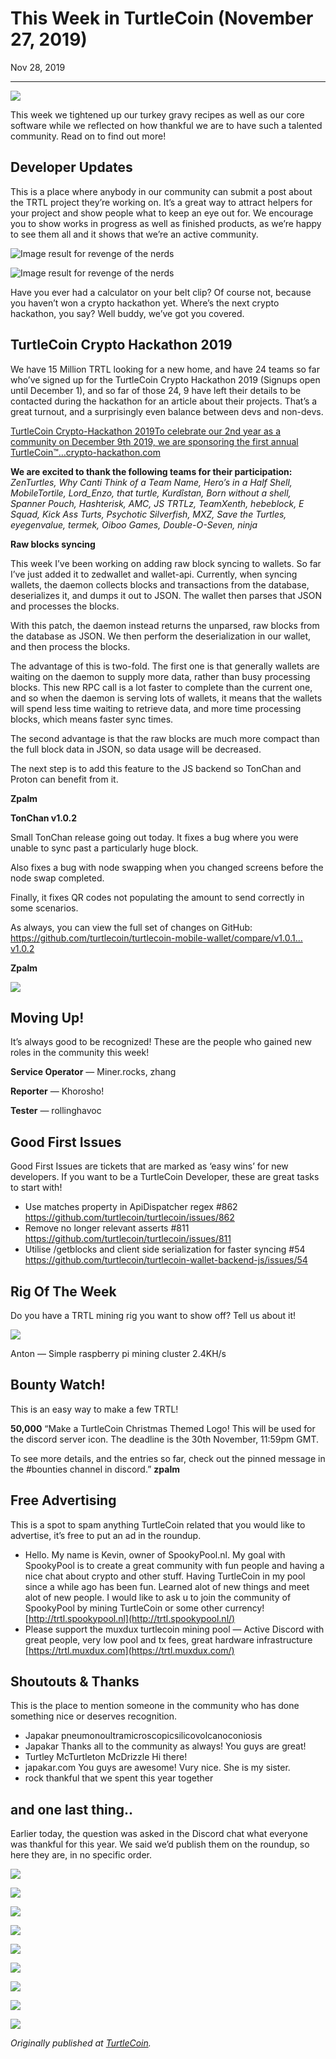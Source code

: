 # This Week in TurtleCoin (November 27, 2019)

Nov 28, 2019

---

![](./images/0irLnxXAB6xtp2CJn.png)

This week we tightened up our turkey gravy recipes as well as our core software while we reflected on how thankful we are to have such a talented community. Read on to find out more!

## Developer Updates

This is a place where anybody in our community can submit a post about the TRTL project they’re working on. It’s a great way to attract helpers for your project and show people what to keep an eye out for. We encourage you to show works in progress as well as finished products, as we’re happy to see them all and it shows that we’re an active community.

![Image result for revenge of the nerds](https://miro.medium.com/max/60/0*vLk2TqD4axIQrLS_.jpg?q=20)

![Image result for revenge of the nerds](https://miro.medium.com/max/1400/0*vLk2TqD4axIQrLS_.jpg)

Have you ever had a calculator on your belt clip? Of course not, because you haven’t won a crypto hackathon yet. Where’s the next crypto hackathon, you say? Well buddy, we’ve got you covered.

## **TurtleCoin Crypto Hackathon 2019**

We have 15 Million TRTL looking for a new home, and have 24 teams so far who’ve signed up for the TurtleCoin Crypto Hackathon 2019 (Signups open until December 1), and so far of those 24, 9 have left their details to be contacted during the hackathon for an article about their projects. That’s a great turnout, and a surprisingly even balance between devs and non-devs.

[TurtleCoin Crypto-Hackathon 2019To celebrate our 2nd year as a community on December 9th 2019, we are sponsoring the first annual TurtleCoin™…crypto-hackathon.com](https://crypto-hackathon.com/)

**We are excited to thank the following teams for their participation:** _ZenTurtles, Why Canti Think of a Team Name, Hero’s in a Half Shell, MobileTortile, Lord\_Enzo, that turtle, Kurdîstan, Born without a shell, Spanner Pouch, Hashterisk, AMC, JS TRTLz, TeamXenth, hebeblock, E Squad, Kick Ass Turts, Psychotic Silverfish, MXZ, Save the Turtles, eyegenvalue, termek, Oiboo Games, Double-O-Seven, ninja_

**Raw blocks syncing**

This week I’ve been working on adding raw block syncing to wallets. So far I’ve just added it to zedwallet and wallet-api. Currently, when syncing wallets, the daemon collects blocks and transactions from the database, deserializes it, and dumps it out to JSON. The wallet then parses that JSON and processes the blocks.

With this patch, the daemon instead returns the unparsed, raw blocks from the database as JSON. We then perform the deserialization in our wallet, and then process the blocks.

The advantage of this is two-fold. The first one is that generally wallets are waiting on the daemon to supply more data, rather than busy processing blocks. This new RPC call is a lot faster to complete than the current one, and so when the daemon is serving lots of wallets, it means that the wallets will spend less time waiting to retrieve data, and more time processing blocks, which means faster sync times.

The second advantage is that the raw blocks are much more compact than the full block data in JSON, so data usage will be decreased.

The next step is to add this feature to the JS backend so TonChan and Proton can benefit from it.

**Zpalm**

**TonChan v1.0.2**

Small TonChan release going out today. It fixes a bug where you were unable to sync past a particularly huge block.

Also fixes a bug with node swapping when you changed screens before the node swap completed.

Finally, it fixes QR codes not populating the amount to send correctly in some scenarios.

As always, you can view the full set of changes on GitHub: <https://github.com/turtlecoin/turtlecoin-mobile-wallet/compare/v1.0.1…v1.0.2>

**Zpalm**

![](./images/0gEiGmjGbN0wJ5oRH.gif)

## Moving Up!

It’s always good to be recognized! These are the people who gained new roles in the community this week!

**Service Operator** — Miner.rocks, zhang

**Reporter** — Khorosho!

**Tester** — rollinghavoc

## Good First Issues

Good First Issues are tickets that are marked as ‘easy wins’ for new developers. If you want to be a TurtleCoin Developer, these are great tasks to start with!

* Use matches property in ApiDispatcher regex #862  
<https://github.com/turtlecoin/turtlecoin/issues/862>
* Remove no longer relevant asserts #811  
<https://github.com/turtlecoin/turtlecoin/issues/811>
* Utilise /getblocks and client side serialization for faster syncing #54  
<https://github.com/turtlecoin/turtlecoin-wallet-backend-js/issues/54>

## Rig Of The Week

Do you have a TRTL mining rig you want to show off? Tell us about it!

![](./images/0KyQPwadKzvwCLDb5.jpg)

Anton — Simple raspberry pi mining cluster 2.4KH/s

## Bounty Watch!

This is an easy way to make a few TRTL!

**50,000** “Make a TurtleCoin Christmas Themed Logo! This will be used for the discord server icon. The deadline is the 30th November, 11:59pm GMT.

To see more details, and the entries so far, check out the pinned message in the #bounties channel in discord.” **zpalm**

## Free Advertising

This is a spot to spam anything TurtleCoin related that you would like to advertise, it’s free to put an ad in the roundup.

* Hello. My name is Kevin, owner of SpookyPool.nl. My goal with SpookyPool is to create a great community with fun people and having a nice chat about crypto and other stuff. Having TurtleCoin in my pool since a while ago has been fun. Learned alot of new things and meet alot of new people. I would like to ask u to join the community of SpookyPool by mining TurtleCoin or some other currency! [http://trtl.spookypool.nl](http://trtl.spookypool.nl/)
* Please support the muxdux turtlecoin mining pool — Active Discord with great people, very low pool and tx fees, great hardware infrastructure [https://trtl.muxdux.com](https://trtl.muxdux.com/)

## Shoutouts & Thanks

This is the place to mention someone in the community who has done something nice or deserves recognition.

* Japakar pneumonoultramicroscopicsilicovolcanoconiosis
* Japakar Thanks all to the community as always! You guys are great!
* Turtley McTurtleton McDrizzle Hi there!
* japakar.com You guys are awesome! Vury nice. She is my sister.
* rock thankful that we spent this year together

## and one last thing..

Earlier today, the question was asked in the Discord chat what everyone was thankful for this year. We said we’d publish them on the roundup, so here they are, in no specific order.

![](./images/0f9KsotyDevB8iLQ7.png)

![](./images/0hucKty3uIsaTEVe1.png)

![](./images/0u0Bp-FHB9m9mrocu.png)

![](./images/0f2tTS2_kzi9lLkll.png)

![](./images/03xmi4jWEfTrZxMRA.png)

![](./images/0Y6df7iAVsEOo53PL.png)

![](./images/0X7eJK7xUnXFa-B5P.png)

![](./images/0ct8eoKyQ9Rzk6yhy.png)

![](./images/0zad328wOSLdLpHzB.png)

_Originally published at_ [_TurtleCoin_](http://blog.turtlecoin.lol/archives/this-week-in-turtlecoin-november-27-2019/)_._